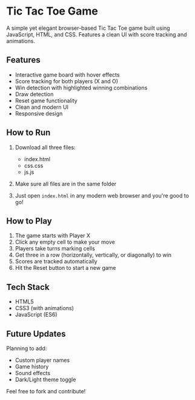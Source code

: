 # Tic Tac Toe Game

A simple yet elegant browser-based Tic Tac Toe game built using JavaScript, HTML, and CSS. Features a clean UI with score tracking and animations.

## Features

- Interactive game board with hover effects
- Score tracking for both players (X and O)
- Win detection with highlighted winning combinations
- Draw detection
- Reset game functionality
- Clean and modern UI
- Responsive design

## How to Run

1. Download all three files:
   - index.html
   - css.css
   - js.js

2. Make sure all files are in the same folder

3. Just open `index.html` in any modern web browser and you're good to go!

## How to Play

1. The game starts with Player X
2. Click any empty cell to make your move
3. Players take turns marking cells
4. Get three in a row (horizontally, vertically, or diagonally) to win
5. Scores are tracked automatically
6. Hit the Reset button to start a new game

## Tech Stack

- HTML5
- CSS3 (with animations)
- JavaScript (ES6)

## Future Updates

Planning to add:
- Custom player names
- Game history
- Sound effects
- Dark/Light theme toggle

Feel free to fork and contribute!
